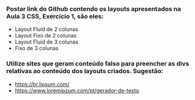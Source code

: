 ### Postar link do Github contendo os layouts apresentados na Aula 3 CSS, Exercício 1, são eles:
- Layout Fluid de 2 colunas
- Layout Fixo de 2 colunas
- Layout Fluid de 3 colunas                                        
- Fixo de 3 colunas
### Utilize sites que geram conteúdo falso para preencher as divs relativas ao conteúdo dos layouts criados. Sugestão:
- https://br.lipsum.com/
- https://www.loremipzum.com/pt/gerador-de-texto
